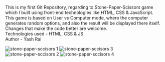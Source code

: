 This is my first Git Repository, regarding to Stone-Paper-Scissors game which I built using front-end technologies like HTML, CSS & JavaScript. 
<br>
This game is based on User vs Computer mode, where the computer generates random options, and also the result will be displayed there itself. Changes that make the code better are welcome.
<br>
Technologies used - HTML, CSS & JS
<br>
Author - Yash Rai

![stone-paper-sccisors 1](https://github.com/user-attachments/assets/101513b8-70c3-472a-b1d0-a728a4c4f93e)
![stone-paper-sccisors 3](https://github.com/user-attachments/assets/8a16d0d7-3743-44d4-83bf-2abb0223fd13)
![stone-paper-sccisors 2](https://github.com/user-attachments/assets/6e246d62-e50d-4aaa-b4c2-5b27ed03f3f2)
![stone-paper-sccisors 4](https://github.com/user-attachments/assets/92025292-8f52-457f-8bb8-4facedd3bfe3)
